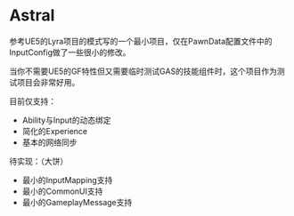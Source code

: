 # Astral

参考UE5的Lyra项目的模式写的一个最小项目，仅在PawnData配置文件中的InputConfig做了一些很小的修改。

当你不需要UE5的GF特性但又需要临时测试GAS的技能组件时，这个项目作为测试项目会非常好用。

目前仅支持：
* Ability与Input的动态绑定
* 简化的Experience
* 基本的网络同步

待实现：（大饼）
* 最小的InputMapping支持
* 最小的CommonUI支持
* 最小的GameplayMessage支持
